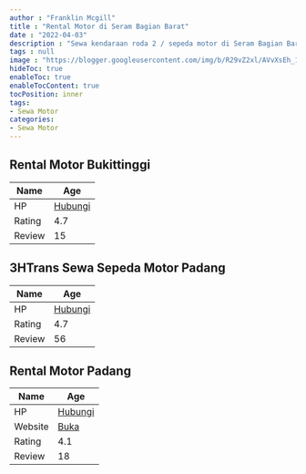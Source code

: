 ```yaml
---
author : "Franklin Mcgill"
title : "Rental Motor di Seram Bagian Barat"
date : "2022-04-03"
description : "Sewa kendaraan roda 2 / sepeda motor di Seram Bagian Barat"
tags : null
image : "https://blogger.googleusercontent.com/img/b/R29vZ2xl/AVvXsEh_1l6eKOxKrzdBYWOI0c7h2hcB9tL_gvDSKYFQHZmfu6UpgYC5jjNKrYuwXAV0m-MxgTkkVd3DhionRL89YGh5vlk4eTbUpwRoeThf0vyyC0xSjlZrD2pfg2JFYC4BsN4sQlFPBv4eWVjjUwpu0M8wQoSo-QKfZSfdGOf3Y_oA5AarkLQmCwIkMD-uUw/w300-h200/rental-motor-di-seram-bagian-barat.png"
hideToc: true
enableToc: true
enableTocContent: true
tocPosition: inner
tags:
- Sewa Motor
categories:
- Sewa Motor
---
```



## Rental Motor Bukittinggi

Name | Age
--------|------
HP | [Hubungi](https://pcandroidplayer.blogspot.com/?clayads=https://getnumber.ndower.dev?phone=MDg1Mjc4MjA1MDA3)
Rating | 4.7
Review | 15


## 3HTrans Sewa Sepeda Motor Padang

Name | Age
--------|------
HP | [Hubungi](https://pcandroidplayer.blogspot.com/?clayads=https://getnumber.ndower.dev?phone=MDgxMzYzNDQyNTky)
Rating | 4.7
Review | 56


## Rental Motor Padang

Name | Age
--------|------
HP | [Hubungi](https://pcandroidplayer.blogspot.com/?clayads=https://getnumber.ndower.dev?phone=MDgyMTcwNjk1MDAz)
Website | [Buka](https://pcandroidplayer.blogspot.com/?clayads=aHR0cHM6Ly93d3cucmVudGFsbW90b3JwYWRhbmcuY29tLw==) 
Rating | 4.1
Review | 18


